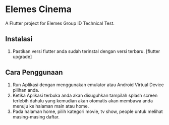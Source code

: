 # Elemes Cinema

A Flutter project for Elemes Group ID Technical Test.

## Instalasi

1. Pastikan versi flutter anda sudah terinstal dengan versi terbaru. 
  [flutter upgrade]
  
## Cara Penggunaan

1. Run Aplikasi dengan menggunakan emulator atau Android Virtual Device pilihan anda.
2. Ketika Aplikasi terbuka anda akan disuguhkan tampilah splash screen terlebih dahulu yang kemudian akan otomatis akan membawa anda menuju ke halaman main atau home.
3. Pada halaman home, pilih kategori movie, tv show, people untuk melihat masing-masing daftar.
